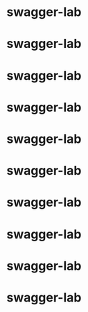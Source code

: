 # swagger-lab
# swagger-lab
# swagger-lab
# swagger-lab
# swagger-lab
# swagger-lab
# swagger-lab
# swagger-lab
# swagger-lab
# swagger-lab
